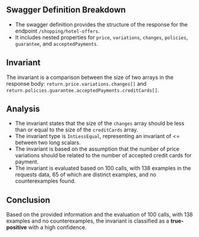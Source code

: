## Swagger Definition Breakdown
- The swagger definition provides the structure of the response for the endpoint `/shopping/hotel-offers`.
- It includes nested properties for `price`, `variations`, `changes`, `policies`, `guarantee`, and `acceptedPayments`.

## Invariant
The invariant is a comparison between the size of two arrays in the response body: `return.price.variations.changes[]` and `return.policies.guarantee.acceptedPayments.creditCards[]`.

## Analysis
- The invariant states that the size of the `changes` array should be less than or equal to the size of the `creditCards` array.
- The invariant type is `IntLessEqual`, representing an invariant of <= between two long scalars.
- The invariant is based on the assumption that the number of price variations should be related to the number of accepted credit cards for payment.
- The invariant is evaluated based on 100 calls, with 138 examples in the requests data, 65 of which are distinct examples, and no counterexamples found.

## Conclusion
Based on the provided information and the evaluation of 100 calls, with 138 examples and no counterexamples, the invariant is classified as a **true-positive** with a high confidence.

